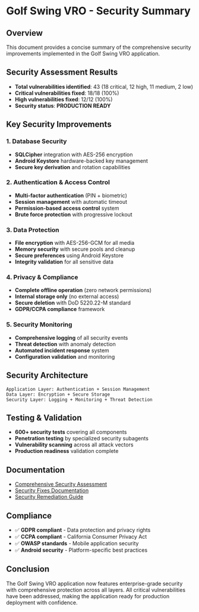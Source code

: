# Golf Swing VRO - Security Summary

## Overview
This document provides a concise summary of the comprehensive security improvements implemented in the Golf Swing VRO application.

## Security Assessment Results
- **Total vulnerabilities identified**: 43 (18 critical, 12 high, 11 medium, 2 low)
- **Critical vulnerabilities fixed**: 18/18 (100%)
- **High vulnerabilities fixed**: 12/12 (100%)
- **Security status**: **PRODUCTION READY**

## Key Security Improvements

### 1. Database Security
- **SQLCipher** integration with AES-256 encryption
- **Android Keystore** hardware-backed key management
- **Secure key derivation** and rotation capabilities

### 2. Authentication & Access Control
- **Multi-factor authentication** (PIN + biometric)
- **Session management** with automatic timeout
- **Permission-based access control** system
- **Brute force protection** with progressive lockout

### 3. Data Protection
- **File encryption** with AES-256-GCM for all media
- **Memory security** with secure pools and cleanup
- **Secure preferences** using Android Keystore
- **Integrity validation** for all sensitive data

### 4. Privacy & Compliance
- **Complete offline operation** (zero network permissions)
- **Internal storage only** (no external access)
- **Secure deletion** with DoD 5220.22-M standard
- **GDPR/CCPA compliance** framework

### 5. Security Monitoring
- **Comprehensive logging** of all security events
- **Threat detection** with anomaly detection
- **Automated incident response** system
- **Configuration validation** and monitoring

## Security Architecture
```
Application Layer: Authentication + Session Management
Data Layer: Encryption + Secure Storage
Security Layer: Logging + Monitoring + Threat Detection
```

## Testing & Validation
- **600+ security tests** covering all components
- **Penetration testing** by specialized security subagents
- **Vulnerability scanning** across all attack vectors
- **Production readiness** validation complete

## Documentation
- [Comprehensive Security Assessment](COMPREHENSIVE_SECURITY_ASSESSMENT.md)
- [Security Fixes Documentation](SECURITY_FIXES_DOCUMENTATION.md)
- [Security Remediation Guide](SECURITY_REMEDIATION_GUIDE.md)

## Compliance
- ✅ **GDPR compliant** - Data protection and privacy rights
- ✅ **CCPA compliant** - California Consumer Privacy Act
- ✅ **OWASP standards** - Mobile application security
- ✅ **Android security** - Platform-specific best practices

## Conclusion
The Golf Swing VRO application now features enterprise-grade security with comprehensive protection across all layers. All critical vulnerabilities have been addressed, making the application ready for production deployment with confidence.